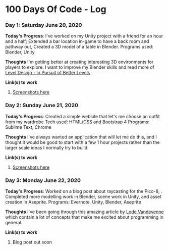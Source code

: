 # 100 Days Of Code - Log

### Day 1: Saturday June 20, 2020

**Today's Progress**: I've worked on my Unity project with a friend for an hour and a half; Extended a bar location in-game to have a back room and pathway out, Created a 3D model of a table in Blender.
Programs used: Blender, Unity

**Thoughts** I'm getting better at creating interesting 3D environments for players to explore. I want to improve my Blender skills and read more of [Level Design - In Pursuit of Better Levels](https://docs.google.com/document/d/1fAlf2MwEFTwePwzbP3try1H0aYa9kpVBHPBkyIq-caY/)

**Link(s) to work**
1. [Screenshots here](https://twitter.com/MikeCDev1/status/1274300701460447232)

### Day 2: Sunday June 21, 2020

**Today's Progress**: Created a simple website that let's me choose an outfit from my wardrobe
Tech used: HTML/CSS and Bootstrap 4
Programs: Sublime Text, Chrome

**Thoughts** I've always wanted an application that will let me do this, and I thought it would be good to start with a few 1 hour projects rather than the larger scale ideas I normally try to build.

**Link(s) to work**
1. [Screenshots here](https://twitter.com/MikeCDev1/status/1274498171293454337)

### Day 3: Monday June 22, 2020

**Today's Progress**: Worked on a blog post about raycasting for the Pico-8, . Completed more modelling work in Blender, scene work in Unity, and asset creation in Aseprite.
Programs: Evernote, Unity, Blender, Aseprite

**Thoughts** I've been going through this amazing article by [Lode Vandevenne](https://lodev.org/cgtutor/raycasting.html) which contain a lot of concepts that make me excited about programming in general.

**Link(s) to work**
1. Blog post out soon

